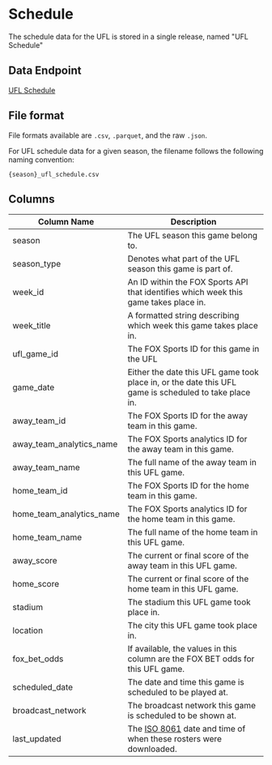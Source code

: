 # Schedule

The schedule data for the UFL is stored in a single release, named "UFL Schedule"

## Data Endpoint

[UFL Schedule](https://github.com/armstjc/ufl-data-repository/releases/tag/ufl-schedule)

## File format

File formats available are `.csv`, `.parquet`, and the raw `.json`.

For UFL schedule data for a given season, the filename follows the following naming convention:

`{season}_ufl_schedule.csv`

## Columns

| Column Name              | Description                                                                                                 |
| ------------------------ | ----------------------------------------------------------------------------------------------------------- |
| season                   | The UFL season this game belong to.                                                                         |
| season_type              | Denotes what part of the UFL season this game is part of.                                                   |
| week_id                  | An ID within the FOX Sports API that identifies which week this game takes place in.                        |
| week_title               | A formatted string describing which week this game takes place in.                                          |
| ufl_game_id              | The FOX Sports ID for this game in the UFL                                                                  |
| game_date                | Either the date this UFL game took place in, or the date this UFL game is scheduled to take place in.       |
| away_team_id             | The FOX Sports ID for the away team in this game.                                                           |
| away_team_analytics_name | The FOX Sports analytics ID for the away team in this game.                                                 |
| away_team_name           | The full name of the away team in this UFL game.                                                            |
| home_team_id             | The FOX Sports ID for the home team in this game.                                                           |
| home_team_analytics_name | The FOX Sports analytics ID for the home team in this game.                                                 |
| home_team_name           | The full name of the home team in this UFL game.                                                            |
| away_score               | The current or final score of the away team in this UFL game.                                               |
| home_score               | The current or final score of the home team in this UFL game.                                               |
| stadium                  | The stadium this UFL game took place in.                                                                    |
| location                 | The city this UFL game took place in.                                                                       |
| fox_bet_odds             | If available, the values in this column are the FOX BET odds for this UFL game.                             |
| scheduled_date           | The date and time this game is scheduled to be played at.                                                   |
| broadcast_network        | The broadcast network this game is scheduled to be shown at.                                                |
| last_updated             | The [ISO 8061](https://en.wikipedia.org/wiki/ISO_8601) date and time of when these rosters were downloaded. |
